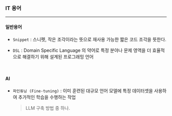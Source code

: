 ### IT 용어
---
#### 일반용어
- ``Snippet`` : 스니펫, 작은 조각이라는 뜻으로 재사용 가능한 짧은 코드 조각을 뜻한다.

- ``DSL`` : Domain Specific Language 의 약어로 특정 분야나 문제 영역을 더 효율적으로 해결하기 위해 설계된 프로그래밍 언어

<br>

#### AI
- ``파인튜닝 (Fine-tuning)`` : 이미 훈련된 대규모 언어 모델에 특정 데이터셋을 사용하여 추가적인 학습을 수행하는 작업
    > LLM 구축 방법 중 하나. 